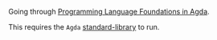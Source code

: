 Going through [Programming Language Foundations in Agda](https://plfa.github.io/).

This requires the `Agda` [standard-library](https://github.com/agda/agda-stdlib) to run.
